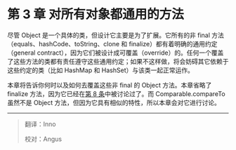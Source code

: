 # 第 3 章 对所有对象都通用的方法

尽管 Object 是一个具体的类，但设计它主要是为了扩展。它所有的非 final 方法（equals、hashCode、toString、clone 和 finalize）都有着明确的通用约定（general contract），因为它们被设计成可覆盖（override）的。任何一个覆盖了这些方法的类都有责任遵守这些通用约定；如果不这样做，将会妨碍其它依赖于这些约定的类（比如 HashMap 和 HashSet）与该类一起正常运作。

本章将告诉你何时以及如何去覆盖这些非 final 的 Object 方法。本章省略了 finalize 方法，因为它已经在[第 8 条][item8]中被讨论过了。而 Comparable.compareTo 虽然不是 Object  方法，但因为它具有相似的特性，所以本章会对它进行讨论。

[item8]: ../2.创建和销毁对象/第%208%20条：避免使用%20Finalizer%20和%20Cleaner%20机制.md "第 8 条：避免使用 Finalizer 和 Cleaner 机制"

---

> 翻译：Inno
>
> 校对：Angus
